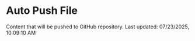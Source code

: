 # Auto Push File

Content that will be pushed to GitHub repository.
Last updated: 07/23/2025, 10:09:10 AM